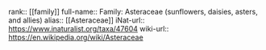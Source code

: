 

rank:: [[family]]
full-name:: Family: Asteraceae (sunflowers, daisies, asters, and allies)
alias:: [[Asteraceae]]
iNat-url:: https://www.inaturalist.org/taxa/47604
wiki-url:: https://en.wikipedia.org/wiki/Asteraceae